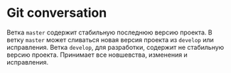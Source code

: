 Git conversation
================

Ветка `master` содержит стабильную последнюю версию проекта. В ветку `master` может сливаться новая версия проекта из `develop` или исправления.
Ветка `develop`, для разработки, содержит не стабильную версию проекта. Принимает все новшевства, изменения и исправления.
